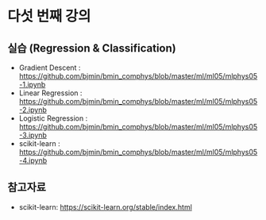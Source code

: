 # 다섯 번째 강의 

## 실습 (Regression & Classification)

* Gradient Descent : https://github.com/bjmin/bmin_comphys/blob/master/ml/ml05/mlphys05-1.ipynb 
* Linear Regression : https://github.com/bjmin/bmin_comphys/blob/master/ml/ml05/mlphys05-2.ipynb
* Logistic Regression : https://github.com/bjmin/bmin_comphys/blob/master/ml/ml05/mlphys05-3.ipynb
* scikit-learn : https://github.com/bjmin/bmin_comphys/blob/master/ml/ml05/mlphys05-4.ipynb


## 참고자료
* scikit-learn: https://scikit-learn.org/stable/index.html
